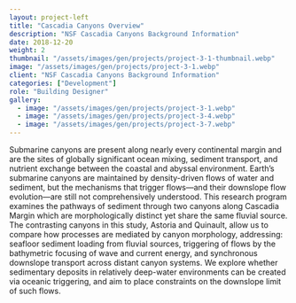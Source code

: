 ```yaml
---
layout: project-left
title: "Cascadia Canyons Overview"
description: "NSF Cascadia Canyons Background Information"
date: 2018-12-20
weight: 2
thumbnail: "/assets/images/gen/projects/project-3-1-thumbnail.webp"
image: "/assets/images/gen/projects/project-3-1.webp"
client: "NSF Cascadia Canyons Background Information"
categories: ["Development"]
role: "Building Designer"
gallery:
  - image: "/assets/images/gen/projects/project-3-1.webp"
  - image: "/assets/images/gen/projects/project-3-4.webp"
  - image: "/assets/images/gen/projects/project-3-7.webp"
---
```


Submarine canyons are present along nearly every continental margin and are the sites of globally significant ocean mixing, sediment transport, and nutrient exchange between the coastal and abyssal environment. Earth’s submarine canyons are maintained by density-driven flows of water and sediment, but the mechanisms that trigger flows—and their downslope flow evolution—are still not comprehensively understood. This research program examines the pathways of sediment through two canyons along Cascadia Margin which are morphologically distinct yet share the same fluvial source. The contrasting canyons in this study, Astoria and Quinault, allow us to compare how processes are mediated by canyon morphology, addressing: seafloor sediment loading from fluvial sources, triggering of flows by the bathymetric focusing of wave and current energy, and synchronous downslope transport across distant canyon systems. We explore whether sedimentary deposits in relatively deep-water environments can be created via oceanic triggering, and aim to place constraints on the downslope limit of such flows. 